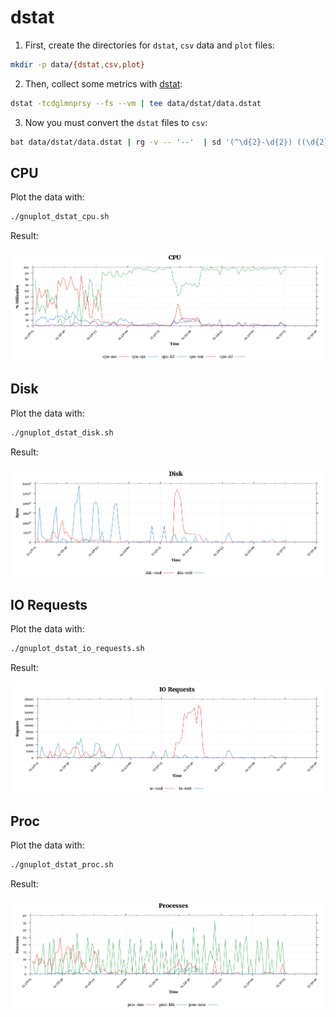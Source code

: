 # dstat

1. First, create the directories for `dstat`, `csv` data and `plot` files:

```sh
mkdir -p data/{dstat,csv,plot}
```

2. Then, collect some metrics with [dstat](https://command-not-found.com/dstat):

```sh
dstat -tcdglmnprsy --fs --vm | tee data/dstat/data.dstat
```

3. Now you must convert the `dstat` files to `csv`:

```sh
bat data/dstat/data.dstat | rg -v -- '--'  | sd '(^\d{2}-\d{2}) ((\d{2}:){2}\d{2})' '${1}_${2}' | sd -s '|' ' ' | sd ' {1,1000}' ' ' | sd '^ ' '' | sd ' ' ',' | sd ',$' '' | sort -u | tac | sd 'time,usr,sys,idl,wai,stl,read,writ,in,out,1m,5m,15m,used,free,buff,cach,recv,send,run,blk,new,read,writ,used,free,int,csw,files,inodes,majpf,minpf,alloc,free' 'time,cpu-usr,cpu-sys,cpu-idl,cpu-wai,cpu-stl,dsk-read,dsk-writ,pag-in,pag-out,lavg-1m,lavg-5m,lavg-15m,mem-used,mem-free,mem-buff,mem-cach,net-recv,net-send,proc-run,proc-blk,proc-new,io-read,io-writ,swap-used,swap-free,sys-int,sys-csw,fs-files,fs-inodes,vm-majpf,vm-minpf,vm-alloc,vm-free' | mlr --csv sort -f time | sd '(^\d{2})(-)(\d{2})_(\d{2}:\d{2}:\d{2})(.+)' '$1/$3-$4${5}' | sd '(\d)k' '${1}K' | sd '(\d)B' '${1}' | numfmt --header --field 7-8 --from=si --delimiter=',' | numfmt --header --field 14-19 --from=si --delimiter=',' | numfmt --header --field 23-24 --from=si --delimiter=',' | numfmt --header --field 27-28 --from=si --delimiter=',' | numfmt --header --field 30-34 --from=si --delimiter=',' > data/csv/data.csv
```

## CPU

Plot the data with:

```sh
./gnuplot_dstat_cpu.sh
```

Result:

<p align="center">
  <img src="https://raw.githubusercontent.com/rodmoioliveira/Gnuplotting-Stuff/main/dstat/data/plot/cpu.png">
</p>


## Disk

Plot the data with:

```sh
./gnuplot_dstat_disk.sh
```

Result:

<p align="center">
  <img src="https://raw.githubusercontent.com/rodmoioliveira/Gnuplotting-Stuff/main/dstat/data/plot/disk.png">
</p>

## IO Requests

Plot the data with:

```sh
./gnuplot_dstat_io_requests.sh
```

Result:

<p align="center">
  <img src="https://raw.githubusercontent.com/rodmoioliveira/Gnuplotting-Stuff/main/dstat/data/plot/io_requests.png">
</p>

## Proc

Plot the data with:

```sh
./gnuplot_dstat_proc.sh
```

Result:

<p align="center">
  <img src="https://raw.githubusercontent.com/rodmoioliveira/Gnuplotting-Stuff/main/dstat/data/plot/proc.png">
</p>

